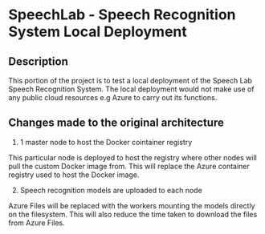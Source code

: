 # SpeechLab - Speech Recognition System Local Deployment

## Description

This portion of the project is to test a local deployment of the Speech Lab Speech Recognition System. The local deployment would not make use of any public cloud resources e.g Azure to carry out its functions. 

## Changes made to the original architecture

1. 1 master node to host the Docker cointainer registry

This particular node is deployed to host the registry where other nodes will pull the custom Docker image from. This will replace the Azure container registry used to host the Docker image. 

2. Speech recognition models are uploaded to each node 

Azure Files will be replaced with the workers mounting the models directly on the filesystem. This will also reduce the time taken to download the files from Azure Files. 
